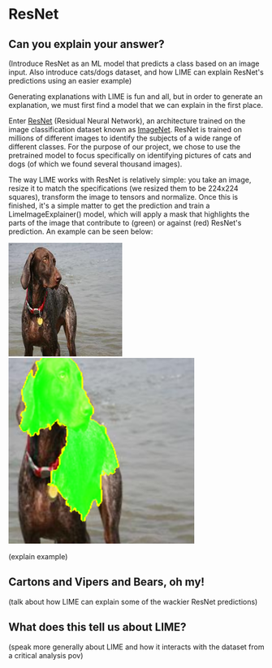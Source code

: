 # ResNet

## Can you explain your answer?

(Introduce ResNet as an ML model that predicts a class based on an image input. Also introduce cats/dogs dataset, and how LIME can explain ResNet's predictions using an easier example)

Generating explanations with LIME is fun and all, but in order to generate an explanation, we must first find a model that we can explain in the first place.

Enter [ResNet](https://pytorch.org/hub/pytorch_vision_resnet/) (Residual Neural Network), an architecture trained on the image classification dataset known as [ImageNet](https://www.image-net.org/). ResNet is trained on millions of different images to identify the subjects of a wide range of different classes. For the purpose of our project, we chose to use the pretrained model to focus specifically on identifying pictures of cats and dogs (of which we found several thousand images).

The way LIME works with ResNet is relatively simple: you take an image, resize it to match the specifications (we resized them to be 224x224 squares), transform the image to tensors and normalize. Once this is finished, it's a simple matter to get the prediction and train a LimeImageExplainer() model, which will apply a mask that highlights the parts of the image that contribute to (green) or against (red) ResNet's prediction. An example can be seen below:

![German Shorthaired Pointer](./german_shorthaired-79.jpg)
![German Shorthaired Pointer as described by LIME](./german_shorthaired-79-lime.png)

(explain example)

## Cartons and Vipers and Bears, oh my!

(talk about how LIME can explain some of the wackier ResNet predictions)

## What does this tell us about LIME?

(speak more generally about LIME and how it interacts with the dataset from a critical analysis pov)
